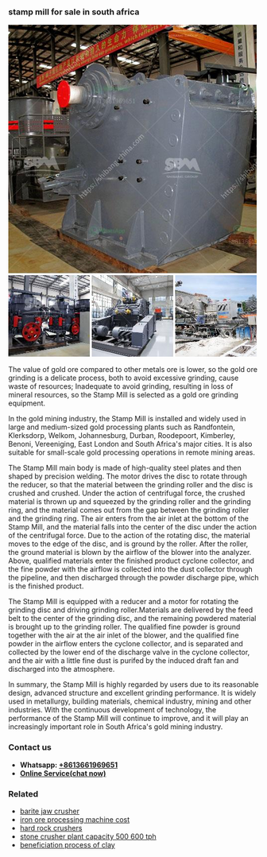 <h3>stamp mill for sale in south africa</h3><img src='1708323024.jpg' alt=''><p>The value of gold ore compared to other metals ore is lower, so the gold ore grinding is a delicate process, both to avoid excessive grinding, cause waste of resources; Inadequate to avoid grinding, resulting in loss of mineral resources, so the Stamp Mill is selected as a gold ore grinding equipment.</p><p>In the gold mining industry, the Stamp Mill is installed and widely used in large and medium-sized gold processing plants such as Randfontein, Klerksdorp, Welkom, Johannesburg, Durban, Roodepoort, Kimberley, Benoni, Vereeniging, East London and South Africa's major cities. It is also suitable for small-scale gold processing operations in remote mining areas.</p><p>The Stamp Mill main body is made of high-quality steel plates and then shaped by precision welding. The motor drives the disc to rotate through the reducer, so that the material between the grinding roller and the disc is crushed and crushed. Under the action of centrifugal force, the crushed material is thrown up and squeezed by the grinding roller and the grinding ring, and the material comes out from the gap between the grinding roller and the grinding ring. The air enters from the air inlet at the bottom of the Stamp Mill, and the material falls into the center of the disc under the action of the centrifugal force. Due to the action of the rotating disc, the material moves to the edge of the disc, and is ground by the roller. After the roller, the ground material is blown by the airflow of the blower into the analyzer. Above, qualified materials enter the finished product cyclone collector, and the fine powder with the airflow is collected into the dust collector through the pipeline, and then discharged through the powder discharge pipe, which is the finished product.</p><p>The Stamp Mill is equipped with a reducer and a motor for rotating the grinding disc and driving grinding roller.Materials are delivered by the feed belt to the center of the grinding disc, and the remaining powdered material is brought up to the grinding roller. The qualified fine powder is ground together with the air at the air inlet of the blower, and the qualified fine powder in the airflow enters the cyclone collector, and is separated and collected by the lower end of the discharge valve in the cyclone collector, and the air with a little fine dust is purifed by the induced draft fan and discharged into the atmosphere.</p><p>In summary, the Stamp Mill is highly regarded by users due to its reasonable design, advanced structure and excellent grinding performance. It is widely used in metallurgy, building materials, chemical industry, mining and other industries. With the continuous development of technology, the performance of the Stamp Mill will continue to improve, and it will play an increasingly important role in South Africa's gold mining industry.</p><h3>Contact us</h3><ul><li><strong>Whatsapp:&nbsp;<a href="https://wa.me/8613661969651">+8613661969651</a></strong></li><li><a href="https://swt.shibang-china.com/?git&amp;zhl&amp;stamp mill for sale in south africa"><strong>Online Service(chat now)</strong></a></li></ul><h3>Related</h3><ul><li><a href='barite jaw crusher.md'>barite jaw crusher</a></li><li><a href='iron ore processing machine cost.md'>iron ore processing machine cost</a></li><li><a href='hard rock crushers.md'>hard rock crushers</a></li><li><a href='stone crusher plant capacity 500 600 tph.md'>stone crusher plant capacity 500 600 tph</a></li><li><a href='beneficiation process of clay.md'>beneficiation process of clay</a></li></ul>